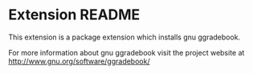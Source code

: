 # Extension README

This extension is a package extension which installs gnu ggradebook.

For more information about gnu ggradebook visit the project website at
http://www.gnu.org/software/ggradebook/


